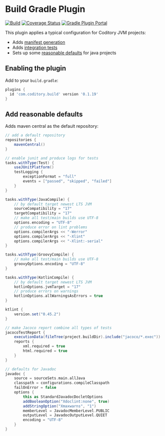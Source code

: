 # Build Gradle Plugin
[![Build](https://github.com/coditory/gradle-build-plugin/actions/workflows/build.yml/badge.svg)](https://github.com/coditory/gradle-build-plugin/actions/workflows/build.yml)
[![Coverage Status](https://coveralls.io/repos/github/coditory/gradle-build-plugin/badge.svg)](https://coveralls.io/github/coditory/gradle-build-plugin)
[![Gradle Plugin Portal](https://img.shields.io/badge/Plugin_Portal-v0.1.19-green.svg)](https://plugins.gradle.org/plugin/com.coditory.build)

This plugin applies a typical configuration for Coditory JVM projects:
- Adds [manifest generation](https://github.com/coditory/gradle-manifest-plugin)
- Adds [integration tests](https://github.com/coditory/gradle-integration-test-plugin)
- Sets up some [reasonable defaults](#add-reasonable-defaults) for java projects

## Enabling the plugin

Add to your `build.gradle`:

```gradle
plugins {
  id 'com.coditory.build' version '0.1.19'
}
```

## Add reasonable defaults

Adds maven central as the default repository:

```gradle
// add a default repository
repositories {
    mavenCentral()
}

// enable junit and produce logs for tests
tasks.withType(Test) {
    useJUnitPlatform()
    testLogging {
        exceptionFormat = "full"
        events = ["passed", "skipped", "failed"]
    }
}

tasks.withType(JavaCompile) {
    // by default target newest LTS JVM
    sourceCompatibility = "17"
    targetCompatibility = "17"
    // make all test/main builds use UTF-8
    options.encoding = "UTF-8"
    // produce error on lint problems
    options.compilerArgs << "-Werror"
    options.compilerArgs << "-Xlint"
    options.compilerArgs << "-Xlint:-serial"
}

tasks.withType(GroovyCompile) {
    // make all test/main builds use UTF-8
    groovyOptions.encoding = "UTF-8"
}

tasks.withType(KotlinCompile) {
    // by default target newest LTS JVM
    kotlinOptions.jvmTarget = "17"
    // produce errors on warnings
    kotlinOptions.allWarningsAsErrors = true
}

ktlint {
    version.set("0.45.2")
}

// make Jacoco report combine all types of tests
jacocoTestReport {
    executionData(fileTree(project.buildDir).include("jacoco/*.exec"))
    reports {
        xml.required = true
        html.required = true
    }
}

// defaults for Javadoc
javadoc {
    source = sourceSets.main.allJava
    classpath = configurations.compileClasspath
    failOnError = false
    options {
        this as StandardJavadocDocletOptions
        addBooleanOption("Xdoclint:none", true)
        addStringOption("Xmaxwarns", "1")
        memberLevel = JavadocMemberLevel.PUBLIC
        outputLevel = JavadocOutputLevel.QUIET
        encoding = "UTF-8"
    }
}
```
